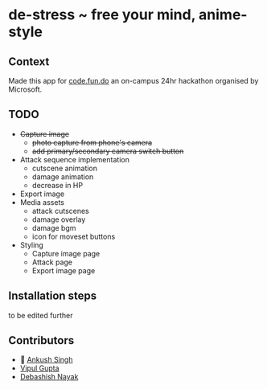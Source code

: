 # de-stress ~ free your mind, anime-style

## Context

Made this app for [code.fun.do](https://www.acadaccelerator.com/) an on-campus 24hr hackathon organised by Microsoft.

## TODO

- ~~Capture image~~
  - ~~photo capture from phone's camera~~
  - ~~add primary/secondary camera switch button~~
- Attack sequence implementation
  - cutscene animation
  - damage animation
  - decrease in HP
- Export image
- Media assets
  - attack cutscenes
  - damage overlay
  - damage bgm
  - icon for moveset buttons
- Styling
  - Capture image page
  - Attack page
  - Export image page

## Installation steps

to be edited further

## Contributors

- :sushi: [Ankush Singh](https://github.com/singhankush)
- [Vipul Gupta](https://github.com/vipul26)
- [Debashish Nayak](https://github.com/theindianotaku)